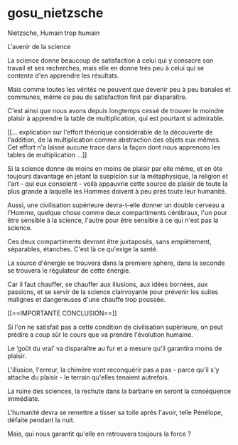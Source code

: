 # gosu_nietzsche
Nietzsche, Humain trop humain

L'avenir de la science

  La science donne beaucoup de satisfaction à celui qui y consacre son travail et ses recherches, mais elle en donne très peu à celui qui se contente d'en apprendre les résultats.

  Mais comme toutes les vérités ne peuvent que devenir peu à peu banales et communes, même ce peu de satisfaction finit par disparaître.

  C'est ainsi que nous avons depuis longtemps cessé de trouver le moindre plaisir à apprendre la table de multiplication, qui est pourtant si admirable.

  [[... explication sur l'effort théorique considérable de la découverte de l'addition, de la multiplication comme abstraction des objets eux mêmes. Cet effort n'a laissé aucune trace dans la façon dont nous apprenons les tables de multiplication ...]]

  Si la science donne de moins en moins de plaisir par elle même, et en ôte toujours davantage en jetant la suspicion sur la métaphysique, la religion et l'art - qui eux consolent - voilà appauvrie cette source de plaisir de toute la plus grande à laquelle les Hommes doivent à peu près toute leur humanité.

  Aussi, une civilisation supérieure devra-t-elle donner un double cerveau a l'Homme, quelque chose comme deux compartiments cérébraux, l'un pour être sensible à la science, l'autre pour être sensible à ce qui n'est pas la science.

  Ces deux compartiments devront être juxtaposés, sans empiètement, séparables, étanches. C'est là ce qu'exige la santé.

  La source d'énergie se trouvera dans la premiere sphère, dans la seconde se trouvera le régulateur de cette énergie.

  Car il faut chauffer, se chauffer aux illusions, aux idées bornées, aux passions, et se servir de la science clairvoyante pour prévenir les suites malignes et dangereuses d'une chauffe trop poussée.

[[==IMPORTANTE CONCLUSION==]]

  Si l'on ne satisfait pas a cette condition de civilisation supérieure, on peut prédire a coup sûr le cours que va prendre l'évolution humaine.

  Le ‘goût du vrai’ va disparaître au fur et a mesure qu'il garantira moins de plaisir.

  L'illusion, l'erreur, la chimère vont reconquérir pas a pas - parce qu'il s'y attache du plaisir - le terrain qu'elles tenaient autrefois.

  La ruine des sciences, la rechute dans la barbarie en seront la conséquence immédiate.

  L'humanité devra se remettre a tisser sa toile après l'avoir, telle Pénélope, défaite pendant la nuit.

  Mais, qui nous garantit qu'elle en retrouvera toujours la force ?
